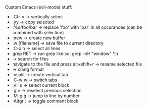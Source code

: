 Custom Emacs (evil-mode) stuff:
- :Ctr-v -> vertically select
- :yy -> copy selected
- :%s/foo/bar -> replace 'foo' with 'bar' in all occurances (can be combined with selection)
- :new -> create new buffer
- :w [filename] -> save file to current directory
- :C-x h -> select all lines
- grep RET -> run grep like so: grep -nH "window" *.h
- <f8> -> search for files
- <f8> navigate to the file and press alt+shift+r -> rename selected file
- <f9> -> clang format
- :vsplit -> create vertical tab
- :C-w w -> switch tabs
- :v i s -> select current block
- :g v -> reselect previous selection
- :M-g g -> jump to line by number
- :Altgr ; -> toggle comment block
